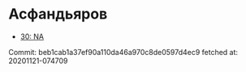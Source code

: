 # Асфандьяров
- [30: NA](30.md)

Commit: beb1cab1a37ef90a110da46a970c8de0597d4ec9
 fetched at: 20201121-074709
